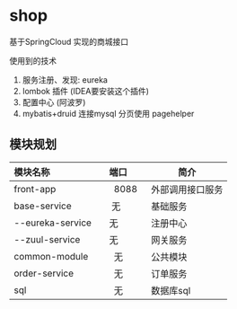 # shop 
基于SpringCloud 实现的商城接口

使用到的技术
1. 服务注册、发现: eureka
2. lombok 插件 (IDEA要安装这个插件)
3. 配置中心 (阿波罗)
4. mybatis+druid 连接mysql 分页使用 pagehelper

## 模块规划

| 模块名称        | 端口   |  简介  |
|:----    |:--- |-----   |
| front-app        |    8088    |  外部调用接口服务|
| base-service       |  无 |  基础服务|
| --eureka-service       |  无  |  注册中心|
| --zuul-service       |    无   |  网关服务|
| common-module       |     无   |  公共模块|
| order-service       |     无   |  订单服务|
| sql       |     无   |  数据库sql|
